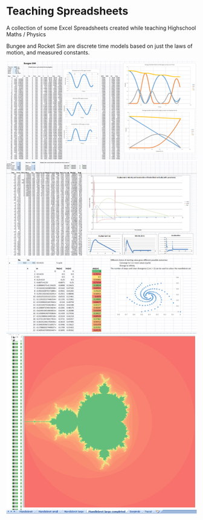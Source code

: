 # Teaching Spreadsheets

A collection of some Excel Spreadsheets created while teaching Highschool Maths / Physics

Bungee and Rocket Sim are discrete time models based on just the laws of motion, and measured constants.

![Bungee Sim](https://raw.githubusercontent.com/Razza99/TeachingSpreadsheets/master/screenshots/BungeeSim.PNG)
![Rocket Sim](https://raw.githubusercontent.com/Razza99/TeachingSpreadsheets/master/screenshots/RocketSim.PNG)
![Mandlebrot 1](https://raw.githubusercontent.com/Razza99/TeachingSpreadsheets/master/screenshots/Mandlebrot1.PNG)
![Mandlebrot 2](https://raw.githubusercontent.com/Razza99/TeachingSpreadsheets/master/screenshots/Mandlebrot2.PNG)
